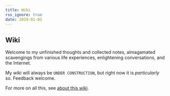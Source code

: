 ```yaml
---
title: Wiki
rss_ignore: true
date: 2019-01-01
---
```


## Wiki

Welcome to my unfinished thoughts and collected notes, almagamated scavengings from various life experiences, enlightening conversations, and the Internet.

My wiki will always be `UNDER CONSTRUCTION`, but right now it is *particularly* so. Feedback welcome.

For more on all this, see [about this wiki](/wiki/about-this-wiki).



